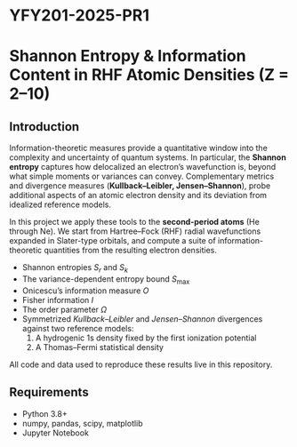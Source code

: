# YFY201-2025-PR1

# Shannon Entropy & Information Content in RHF Atomic Densities (Z = 2–10)

## Introduction

Information-theoretic measures provide a quantitative window into the complexity and uncertainty of quantum systems. In particular, the **Shannon entropy** captures how delocalized an electron’s wavefunction is, beyond what simple moments or variances can convey.  Complementary metrics and divergence measures (**Kullback–Leibler, Jensen–Shannon**), probe additional aspects of an atomic electron density and its deviation from idealized reference models.

In this project we apply these tools to the **second-period atoms** (He through Ne).  We start from Hartree–Fock (RHF) radial wavefunctions expanded in Slater-type orbitals, and compute a suite of information-theoretic quantities from the resulting electron densities.

- Shannon entropies $S_r$ and $S_k$  
- The variance-dependent entropy bound $S_{\max}$  
- Onicescu’s information measure $O$  
- Fisher information $I$  
- The order parameter $\Omega$  
- Symmetrized *Kullback–Leibler* and *Jensen–Shannon* divergences against two reference models:  
  1. A hydrogenic 1s density fixed by the first ionization potential  
  2. A Thomas–Fermi statistical density  

All code and data used to reproduce these results live in this repository.

## Requirements

- Python 3.8+  
- numpy, pandas, scipy, matplotlib  
- Jupyter Notebook  
